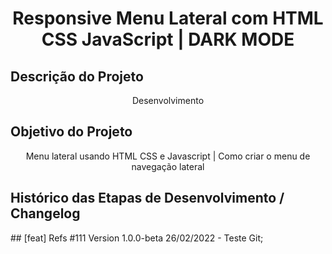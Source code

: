 <h1 align="center">Responsive Menu Lateral com HTML CSS JavaScript | DARK MODE</h1>

## Descrição do Projeto
<p align="center">Desenvolvimento</p>

## Objetivo do Projeto
<p align="center">Menu lateral usando HTML CSS e Javascript | Como criar o menu de navegação lateral</p>

<h2>Histórico das Etapas de Desenvolvimento / Changelog</h2>

<p>## [feat] Refs #111 Version 1.0.0-beta 26/02/2022 - Teste Git;</p>